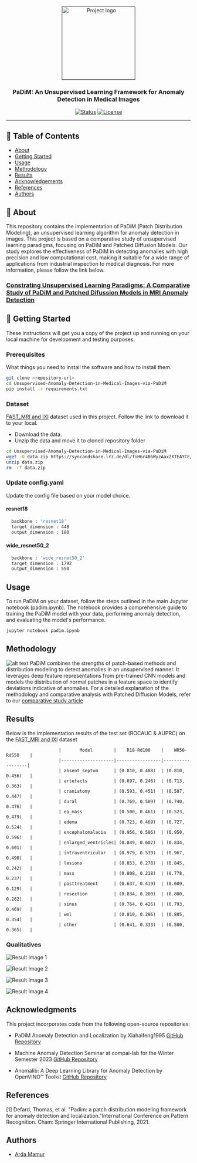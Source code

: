 <p align="center">
  <a href="" rel="noopener">
 <img width=200px height=200px src=https://i.pinimg.com/originals/04/de/f7/04def7755255edefe5cd22ef37e9f41c.jpg alt="Project logo"></a>
</p>

<h3 align="center">PaDiM: An Unsupervised Learning Framework for Anomaly Detection in Medical Images </h3>

<div align="center">

[![Status](https://img.shields.io/badge/status-active-success.svg)]()
[![License](https://img.shields.io/badge/license-MIT-blue.svg)](/LICENSE)

</div>

---

## 📝 Table of Contents

- [About](#about)
- [Getting Started](#getting_started)
- [Usage](#usage)
- [Methodology](#methodology)
- [Results](#results)
- [Acknowledgements](#acknowledgements)
- [References](#authors)
- [Authors](#authors)

## 🧐 About

This repository contains the implementation of PaDiM (Patch Distribution Modeling), an unsupervised learning algorithm for anomaly detection in images. This project is based on a comparative study of unsupervised learning paradigms, focusing on PaDiM and Patched Diffusion Models. Our study explores the effectiveness of PaDiM in detecting anomalies with high precision and low computational cost, making it suitable for a wide range of applications from industrial inspection to medical diagnosis.
For more information, please follow the link below. 

### [Constrating Unsupervised Learning Paradigms: A Comparative Study of PaDiM and Patched Difussion Models in MRI Anomaly Detection](https://amber-gram-6b4.notion.site/Constrating-Unsupervised-Learning-Paradigms-A-Comparative-Study-of-PaDiM-and-Patched-Difussion-Mode-3e70a0e097444900a05a07ebaafd909e)

## 🏁 Getting Started 

These instructions will get you a copy of the project up and running on your local machine for development and testing purposes.

### Prerequisites

What things you need to install the software and how to install them.

```bash
git clone <repository-url>
cd Unsupervised-Anomaly-Detection-in-Medical-Images-via-PaDiM
pip install -r requirements.txt
```

### Dataset
[FAST_MRI and IXI](https://syncandshare.lrz.de/dl/fiH6r4B6WyzAaxZXTEAYCE/data.zip) dataset used in this project. Follow the link to download it to your local.

* Download the data.
* Unzip the data and move it to cloned repository folder

```bash
cd Unsupervised-Anomaly-Detection-in-Medical-Images-via-PaDiM
wget -O data.zip https://syncandshare.lrz.de/dl/fiH6r4B6WyzAaxZXTEAYCE/data.zip
unzip data.zip
rm -rf data.zip
```
### Update config.yaml
Update the config file based on your model choice.

#### resnet18
```bash
  backbone : 'resnet18' 
  target_dimension : 448
  output_dimension : 180 
```
#### wide_resnet50_2
```bash
  backbone : 'wide_resnet50_2' 
  target_dimension : 1792
  output_dimension : 550 
```


## Usage

To run PaDiM on your dataset, follow the steps outlined in the main Jupyter notebook (padim.ipynb). The notebook provides a comprehensive guide to training the PaDiM model with your data, performing anomaly detection, and evaluating the model's performance.

```bash
jupyter notebook padim.ipynb
```

## Methodology
![alt text](https://miro.medium.com/v2/resize:fit:1400/1*nETEVc6NilhFnXzxcr9RgA.png)
PaDiM combines the strengths of patch-based methods and distribution modeling to detect anomalies in an unsupervised manner. It leverages deep feature representations from pre-trained CNN models and models the distribution of normal patches in a feature space to identify deviations indicative of anomalies. For a detailed explanation of the methodology and comparative analysis with Patched Diffusion Models, refer to our [comparative study article](https://amber-gram-6b4.notion.site/Constrating-Unsupervised-Learning-Paradigms-A-Comparative-Study-of-PaDiM-and-Patched-Difussion-Mode-3e70a0e097444900a05a07ebaafd909e)

## Results
Below is the implementation results of the test set (ROCAUC & AUPRC) on the [FAST_MRI and IXI](https://syncandshare.lrz.de/dl/fiH6r4B6WyzAaxZXTEAYCE/data.zip) dataset

                        |       Model        |    R18-Rd100    |    WR50-Rd550    |
                        |--------------------|-----------------|------------------|
                        | absent_septum      | (0.810, 0.488)  | (0.810, 0.456)   |
                        | artefacts          | (0.697, 0.246)  | (0.713, 0.363)   |
                        | craniatomy         | (0.593, 0.451)  | (0.587, 0.447)   |
                        | dural              | (0.769, 0.509)  | (0.740, 0.476)   |
                        | ea_mass            | (0.500, 0.461)  | (0.523, 0.479)   |
                        | edema              | (0.723, 0.469)  | (0.727, 0.524)   |
                        | encephalomalacia   | (0.956, 0.586)  | (0.950, 0.596)   |
                        | enlarged_ventricles| (0.849, 0.602)  | (0.834, 0.601)   |
                        | intraventricular   | (0.979, 0.539)  | (0.967, 0.490)   |
                        | lesions            | (0.853, 0.278)  | (0.845, 0.242)   |
                        | mass               | (0.808, 0.218)  | (0.778, 0.237)   |
                        | posttreatment      | (0.637, 0.419)  | (0.609, 0.129)   |
                        | resection          | (0.834, 0.200)  | (0.800, 0.262)   |
                        | sinus              | (0.764, 0.426)  | (0.793, 0.469)   |
                        | wml                | (0.810, 0.296)  | (0.805, 0.354)   |
                        | other              | (0.641, 0.333)  | (0.580, 0.365)   |

### Qualitatives
![Result Image 1](https://github.com/ardamamur/Unsupervised-Anomaly-Detection-in-Medical-Images-via-PaDiM/sources/artefacts_5.png?raw=true)

![Result Image 2](https://github.com/ardamamur/Unsupervised-Anomaly-Detection-in-Medical-Images-via-PaDiM/sources/mass_13.png?raw=true)

![Result Image 3](https://github.com/ardamamur/Unsupervised-Anomaly-Detection-in-Medical-Images-via-PaDiM/sources/mass_4.png?raw=true)

![Result Image 4](https://github.com/ardamamur/Unsupervised-Anomaly-Detection-in-Medical-Images-via-PaDiM/sources/lesions_13.png?raw=true)



## Acknowledgments

This project incorporates code from the following open-source repositories:

- PaDiM Anomaly Detection and Localization by Xiahaifeng1995
  [GitHub Repository](https://github.com/xiahaifeng1995/PaDiM-Anomaly-Detection-Localization-master)

- Machine Anomaly Detection Seminar at compai-lab for the Winter Semester 2023
  [GitHub Repository](https://github.com/compai-lab/mad_seminar_ws23/)

- Anomalib: A Deep Learning Library for Anomaly Detection by OpenVINO™ Toolkit
  [GitHub Repository](https://github.com/openvinotoolkit/anomalib)

## References

[1] Defard, Thomas, et al. "Padim: a patch distribution modeling framework for anomaly detection and localization."International Conference on Pattern Recognition. Cham: Springer International Publishing, 2021.


## Authors
* [Arda Mamur](https://github.com/ardamamur)
